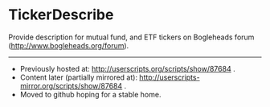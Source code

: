 # TickerDescribe
Provide description for mutual fund, and ETF tickers on Bogleheads forum (http://www.bogleheads.org/forum). 

---
* Previously hosted at: http://userscripts.org/scripts/show/87684 .
* Content later (partially mirrored at): http://userscripts-mirror.org/scripts/show/87684 .
* Moved to github hoping for a stable home.
